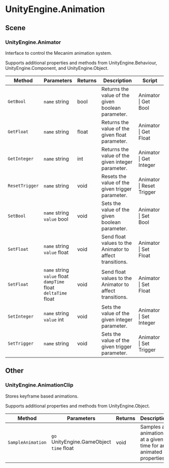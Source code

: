 ﻿# UnityEngine\.Animation

## Scene

### UnityEngine\.Animator

Interface to control the Mecanim animation system.

Supports additional properties and methods from UnityEngine.Behaviour, UnityEngine.Component, and UnityEngine.Object.

| Method | Parameters | Returns | Description | Script |
|--------|------------|---------|-------------|--------|
|`GetBool`|`name` string|bool|Returns the value of the given boolean parameter\.|Animator \| Get Bool
|`GetFloat`|`name` string|float|Returns the value of the given float parameter\.|Animator \| Get Float
|`GetInteger`|`name` string|int|Returns the value of the given integer parameter\.|Animator \| Get Integer
|`ResetTrigger`|`name` string|void|Resets the value of the given trigger parameter\.|Animator \| Reset Trigger
|`SetBool`|`name` string<br>`value` bool|void|Sets the value of the given boolean parameter\.|Animator \| Set Bool
|`SetFloat`|`name` string<br>`value` float|void|Send float values to the Animator to affect transitions\.|Animator \| Set Float
|`SetFloat`|`name` string<br>`value` float<br>`dampTime` float<br>`deltaTime` float|void|Send float values to the Animator to affect transitions\.|Animator \| Set Float
|`SetInteger`|`name` string<br>`value` int|void|Sets the value of the given integer parameter\.|Animator \| Set Integer
|`SetTrigger`|`name` string|void|Sets the value of the given trigger parameter\.|Animator \| Set Trigger

## Other

### UnityEngine\.AnimationClip

Stores keyframe based animations\.

Supports additional properties and methods from UnityEngine\.Object.

| Method | Parameters | Returns | Description | Script |
|--------|------------|---------|-------------|--------|
|`SampleAnimation`|`go` UnityEngine\.GameObject<br>`time` float|void|Samples an animation at a given time for any animated properties\.|Animation Clip \| Sample Animation

